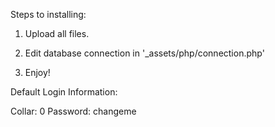 Steps to installing:

1) Upload all files.

2) Edit database connection in '_assets/php/connection.php'

3) Enjoy!

Default Login Information:

Collar: 0
Password: changeme

